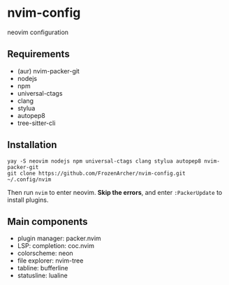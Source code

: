 # nvim-config

neovim configuration

## Requirements

* (aur) nvim-packer-git
* nodejs
* npm
* universal-ctags
* clang
* stylua
* autopep8
* tree-sitter-cli

## Installation

```
yay -S neovim nodejs npm universal-ctags clang stylua autopep8 nvim-packer-git
git clone https://github.com/FrozenArcher/nvim-config.git ~/.config/nvim
```

Then run `nvim` to enter neovim. **Skip the errors**, and enter `:PackerUpdate` to install plugins.

## Main components

* plugin manager: packer.nvim
* LSP: completion: coc.nvim
* colorscheme: neon
* file explorer: nvim-tree
* tabline: bufferline
* statusline: lualine
